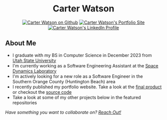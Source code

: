 <h1 style="text-align: center">Carter Watson</h1>

<!-- icons -->
<p align="center">
    <a href="https://github.com/cartwatson"><img src="https://img.shields.io/badge/github-cartwatson-24292e?style=for-the-badge&amp;logo=github" alt="Carter Watson on Github"></a>
    <a href="https://cartwatson.com"><img src="https://img.shields.io/badge/Portfolio-cartwatson.com-24292e?style=for-the-badge&amp;logo=github-pages&amp;logoColor=white" alt="Carter Watson's Portfolio Site"></a>
    <a href="https://linkedin.com/in/cartwatson"><img src="https://img.shields.io/badge/linkedin-cartwatson-24292e?style=for-the-badge&amp;logo=linkedin&amp;logoColor=white" alt="Carter Watson's LinkedIn Profile"></a>
</p>

## About Me

- I graduate with my BS in Computer Science in December 2023 from [Utah State University](https://www.usu.edu/)
- I'm currently working as a Software Engineering Assistant at the [Space Dynamics Laboratory](https://www.sdl.usu.edu/)
- I'm actively looking for a new role as a Software Engineer in the Southern Orange County (Huntington Beach) area
- I recently published my portfolio website. Take a look at the [final product](https://www.cartwatson.com) or checkout the [source code](https://github.com/cartwatson/cartwatson.github.io)
- Take a look at some of my other projects below in the featured repositories

*Have something you want to collaborate on? [Reach Out!](https://www.linkedin.com/in/cartwatson)*
